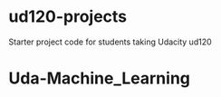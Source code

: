 ud120-projects
==============

Starter project code for students taking Udacity ud120
# Uda-Machine_Learning
